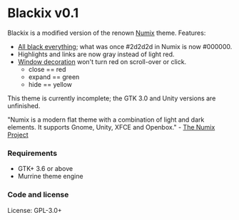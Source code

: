 # Blackix v0.1

Blackix is a modified version of the renown [Numix](https://numixproject.org/store/index.php?route=product/product&product_id=52) theme. Features:

- [All black everything](http://i.imgur.com/41BibVn.png); what was once #2d2d2d in Numix is now #000000.
- Highlights and links are now gray instead of light red.
- [Window decoration](http://i.imgur.com/JmN5PAs.png) won't turn red on scroll-over or click.
  - close == red
  - expand == green
  - hide == yellow

This theme is currently incomplete; the GTK 3.0 and Unity versions are unfinished.

"Numix is a modern flat theme with a combination of light and dark elements. It supports Gnome, Unity, XFCE and Openbox." - [The Numix Project](http://numixproject.org)

### Requirements

- GTK+ 3.6 or above
- Murrine theme engine

### Code and license

License: GPL-3.0+
